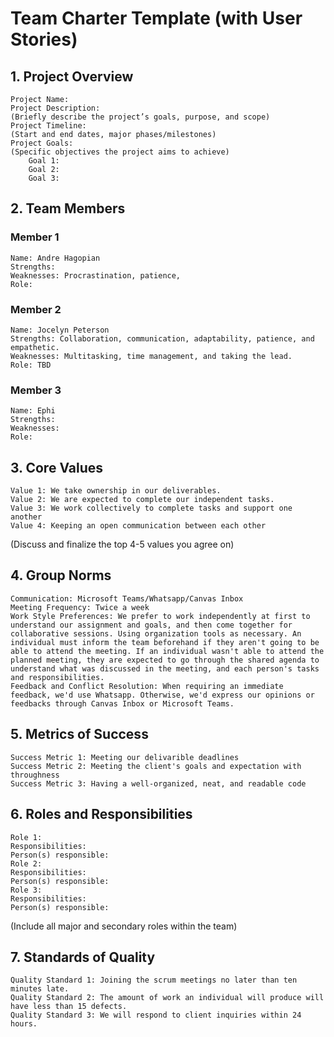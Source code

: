 # Team Charter Template (with User Stories)
## 1. Project Overview

    Project Name: 
    Project Description: 
    (Briefly describe the project’s goals, purpose, and scope)
    Project Timeline:
    (Start and end dates, major phases/milestones)
    Project Goals:
    (Specific objectives the project aims to achieve)
        Goal 1: 
        Goal 2: 
        Goal 3: 

## 2. Team Members

### Member 1

    Name: Andre Hagopian
    Strengths: 
    Weaknesses: Procrastination, patience, 
    Role:

### Member 2

    Name: Jocelyn Peterson
    Strengths: Collaboration, communication, adaptability, patience, and empathetic.
    Weaknesses: Multitasking, time management, and taking the lead.  
    Role: TBD

### Member 3

    Name: Ephi
    Strengths:
    Weaknesses:
    Role:

## 3. Core Values

    Value 1: We take ownership in our deliverables.
    Value 2: We are expected to complete our independent tasks.
    Value 3: We work collectively to complete tasks and support one another
    Value 4: Keeping an open communication between each other

(Discuss and finalize the top 4-5 values you agree on)

## 4. Group Norms

    Communication: Microsoft Teams/Whatsapp/Canvas Inbox
    Meeting Frequency: Twice a week
    Work Style Preferences: We prefer to work independently at first to understand our assignment and goals, and then come together for collaborative sessions. Using organization tools as necessary. An individual must inform the team beforehand if they aren't going to be able to attend the meeting. If an individual wasn't able to attend the planned meeting, they are expected to go through the shared agenda to understand what was discussed in the meeting, and each person's tasks and responsibilities.
    Feedback and Conflict Resolution: When requiring an immediate feedback, we'd use Whatsapp. Otherwise, we'd express our opinions or feedbacks through Canvas Inbox or Microsoft Teams. 

## 5. Metrics of Success

    Success Metric 1: Meeting our delivarible deadlines
    Success Metric 2: Meeting the client's goals and expectation with throughness 
    Success Metric 3: Having a well-organized, neat, and readable code

## 6. Roles and Responsibilities

    Role 1:
    Responsibilities:
    Person(s) responsible: 
    Role 2:
    Responsibilities:
    Person(s) responsible:
    Role 3:
    Responsibilities:
    Person(s) responsible:

(Include all major and secondary roles within the team)

## 7. Standards of Quality

    Quality Standard 1: Joining the scrum meetings no later than ten minutes late.
    Quality Standard 2: The amount of work an individual will produce will have less than 15 defects. 
    Quality Standard 3: We will respond to client inquiries within 24 hours.
